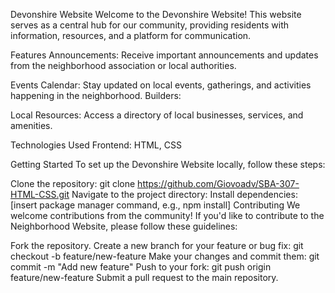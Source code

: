 Devonshire Website
Welcome to the Devonshire Website! This website serves as a central hub for our community, providing residents with information, resources, and a platform for communication.

Features
Announcements: Receive important announcements and updates from the neighborhood association or local authorities.

Events Calendar: Stay updated on local events, gatherings, and activities happening in the neighborhood.
Builders:

Local Resources: Access a directory of local businesses, services, and amenities.

Technologies Used
Frontend: HTML, CSS

Getting Started
To set up the Devonshire Website locally, follow these steps:

Clone the repository: git clone https://github.com/Giovoadv/SBA-307-HTML-CSS.git
Navigate to the project directory:
Install dependencies: [insert package manager command, e.g., npm install]
Contributing
We welcome contributions from the community! If you'd like to contribute to the Neighborhood Website, please follow these guidelines:

Fork the repository.
Create a new branch for your feature or bug fix: git checkout -b feature/new-feature
Make your changes and commit them: git commit -m "Add new feature"
Push to your fork: git push origin feature/new-feature
Submit a pull request to the main repository.


